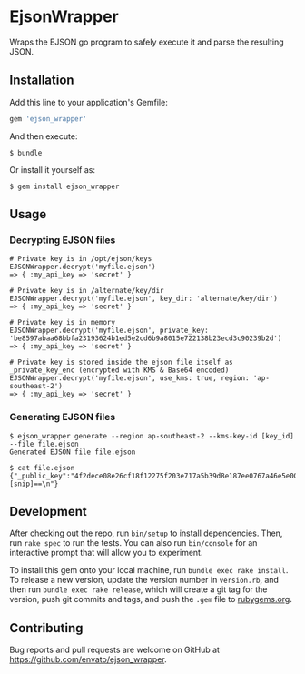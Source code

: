 # EjsonWrapper

Wraps the EJSON go program to safely execute it and parse the resulting JSON.

## Installation

Add this line to your application's Gemfile:

```ruby
gem 'ejson_wrapper'
```

And then execute:

    $ bundle

Or install it yourself as:

    $ gem install ejson_wrapper

## Usage

### Decrypting EJSON files

```
# Private key is in /opt/ejson/keys
EJSONWrapper.decrypt('myfile.ejson')
=> { :my_api_key => 'secret' }

# Private key is in /alternate/key/dir
EJSONWrapper.decrypt('myfile.ejson', key_dir: 'alternate/key/dir')
=> { :my_api_key => 'secret' }

# Private key is in memory
EJSONWrapper.decrypt('myfile.ejson', private_key: 'be8597abaa68bbfa23193624b1ed5e2cd6b9a8015e722138b23ecd3c90239b2d')
=> { :my_api_key => 'secret' }

# Private key is stored inside the ejson file itself as _private_key_enc (encrypted with KMS & Base64 encoded)
EJSONWrapper.decrypt('myfile.ejson', use_kms: true, region: 'ap-southeast-2')
=> { :my_api_key => 'secret' }
```

### Generating EJSON files

```
$ ejson_wrapper generate --region ap-southeast-2 --kms-key-id [key_id] --file file.ejson
Generated EJSON file file.ejson

$ cat file.ejson
{"_public_key":"4f2dece08e26cf18f12275f203e717a5b39d8e187ee0767a46e5e007ea437c0a","_private_key_enc":"[snip]==\n"}
```

## Development

After checking out the repo, run `bin/setup` to install dependencies. Then, run `rake spec` to run the tests. You can also run `bin/console` for an interactive prompt that will allow you to experiment.

To install this gem onto your local machine, run `bundle exec rake install`. To release a new version, update the version number in `version.rb`, and then run `bundle exec rake release`, which will create a git tag for the version, push git commits and tags, and push the `.gem` file to [rubygems.org](https://rubygems.org).

## Contributing

Bug reports and pull requests are welcome on GitHub at https://github.com/envato/ejson_wrapper.
